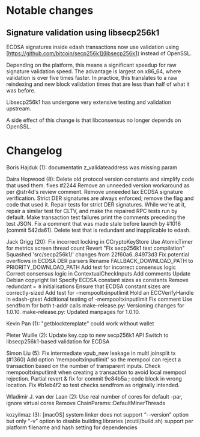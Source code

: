 Notable changes
===============

Signature validation using libsecp256k1
---------------------------------------

ECDSA signatures inside edash transactions now use validation using
[https://github.com/bitcoin/secp256k1](libsecp256k1) instead of OpenSSL.

Depending on the platform, this means a significant speedup for raw signature
validation speed. The advantage is largest on x86_64, where validation is over
five times faster. In practice, this translates to a raw reindexing and new
block validation times that are less than half of what it was before.

Libsecp256k1 has undergone very extensive testing and validation upstream.

A side effect of this change is that libconsensus no longer depends on OpenSSL.

Changelog
=========

Boris Hajduk (1):
      documentatin z_validateaddress was missing param

Daira Hopwood (8):
      Delete old protocol version constants and simplify code that used them.     fixes #2244
      Remove an unneeded version workaround as per @str4d's review comment.
      Remove unneeded lax ECDSA signature verification.
      Strict DER signatures are always enforced; remove the flag and code that used it.
      Repair tests for strict DER signatures.     While we're at it, repair a similar test for CLTV, and make the repaired RPC tests run by default.
      Make transaction test failures print the comments preceding the test JSON.
      Fix a comment that was made stale before launch by #1016 (commit 542da61).
      Delete test that is redundant and inapplicable to edash.

Jack Grigg (20):
      Fix incorrect locking in CCryptoKeyStore
      Use AtomicTimer for metrics screen thread count
      Revert "Fix secp256k1 test compilation"
      Squashed 'src/secp256k1/' changes from 22f60a6..84973d3
      Fix potential overflows in ECDSA DER parsers
      Rename FALLBACK_DOWNLOAD_PATH to PRIORITY_DOWNLOAD_PATH
      Add test for incorrect consensus logic
      Correct consensus logic in ContextualCheckInputs
      Add comments
      Update Debian copyright list
      Specify ECDSA constant sizes as constants
      Remove redundant `= 0` initialisations
      Ensure that ECDSA constant sizes are correctly-sized
      Add test for -mempooltxinputlimit
      Hold an ECCVerifyHandle in edash-gtest
      Additional testing of -mempooltxinputlimit
      Fix comment
      Use sendfrom for both t-addr calls
      make-release.py: Versioning changes for 1.0.10.
      make-release.py: Updated manpages for 1.0.10.

Kevin Pan (1):
      "getblocktemplate" could work without wallet

Pieter Wuille (2):
      Update key.cpp to new secp256k1 API
      Switch to libsecp256k1-based validation for ECDSA

Simon Liu (5):
      Fix intermediate vpub_new leakage in multi joinsplit tx (#1360)
      Add option 'mempooltxinputlimit' so the mempool can reject a transaction     based on the number of transparent inputs.
      Check mempooltxinputlimit when creating a transaction to avoid local     mempool rejection.
      Partial revert & fix for commit 9e84b5a ; code block in wrong location.
      Fix #b1eb4f2 so test checks sendfrom as originally intended.

Wladimir J. van der Laan (2):
      Use real number of cores for default -par, ignore virtual cores
      Remove ChainParams::DefaultMinerThreads

kozyilmaz (3):
      [macOS] system linker does not support “--version” option but only “-v”
      option to disable building libraries (zcutil/build.sh)
      support per platform filename and hash setting for dependencies

